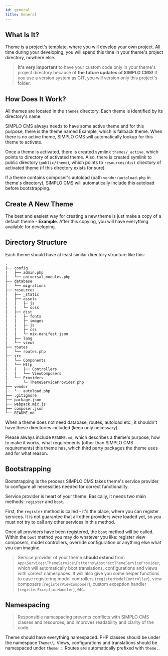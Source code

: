 ```yaml
---
id: general
title: General
---
```


## What Is It?

Theme is a project's template, where you will develop your own project. All time during your developing, you will spend this time in your
theme's project directory, nowhere else.

> **It's very important** to have your custom code only in your theme's project directory because of **the future updates of SIMPLO CMS!**
> If you use a version system as GIT, you will version only this project's folder.


## How Does It Work?

All themes are located in the `themes` directory. Each theme is identified by its directory's name.

SIMPLO CMS always needs to have some active theme and for this purpose, there is the theme named Example, which is fallback theme. When 
there is no active theme, SIMPLO CMS will automatically lookup for this theme to activate.

Once a theme is activated, there is created symlink `themes/_active`, which points to directory of activated theme. 
Also, there is created symlink to public directory (`public/theme`), which points to `resources/dist` directory of 
activated theme (if this directory exists for sure).

If a theme contains composer's autoload (path `vendor/autoload.php` in theme's directory), SIMPLO CMS will automatically 
include this autoload before bootstrapping.

## Create A New Theme

The best and easiest way for creating a new theme is just make a copy of a default theme - **Example**. After this copying, you will have everything available for
developing.

## Directory Structure

Each theme should have at least similar directory structure like this:

```text
.
├── config
|   ├── admin.php
|   └── universal_modules.php
├── database
|   └── migrations
├── resources
|   ├── _static
|   ├── assets
|   |   ├─ js
|   |   └─ scss
|   ├── dist
|   |   ├─ fonts
|   |   ├─ images
|   |   ├─ js
|   |   ├─ css
|   |   └─ mix-manifest.json
|   ├── lang
|   └── views
├── routes
|   └── routes.php
├── src
|   └── Components
|   └── Http
|   |   ├── Controllers
|   |   └── ViewComposers
|   └── Providers
|       └─ ThemeServiceProvider.php
├── vendor
|   └── autoload.php
├── .gitignore
├── package.json
├── webpack.mix.js
├── composer.json
└── README.md
```

When a theme does not need database, routes, autoload etc., it shouldn't have these directories included (keep only necessary).

Please always include `README.md`, which describes a theme's purpose, how to make it works, what requirements (other than SIMPLO CMS requirements) 
this theme has, which third party packages the theme uses and for what reason.

## Bootstrapping

Bootstrapping is the process SIMPLO CMS takes theme's service provider to configure all necessities needed for correct functionality.

Service provider is heart of your theme. Basically, it needs two main methods: `register` and `boot`. 

First, the `register` method is called - it's the place, where you can register services. It is not guarantee that all 
other providers were loaded yet, so you must not try to call any other services in this method. 

Once all providers have been registered, the `boot` method will be called. Within the `boot` method you may do whatever 
you like: register view composers, model controllers, override configuration or anything else what you can imagine.

> Service provider of your theme **should extend** from `App\Services\ThemeService\Patterns\AbstractThemeServiceProvider`, which will 
automatically boot translations, configurations and views with correct namespaces. It will also give you some helper 
functions to ease registering model controllers (`registerModelController`), view composers (`registerViewComposer`), 
custom exception handler (`registerExceptionHandler`), etc. 

## Namespacing

> Responsible namespacing prevents conflicts with SIMPLO CMS classes and resources, and improves readability and clarity of the code.

Theme should have everything namespaced. PHP classes should be under the namespace `Theme\\`. Views, configurations and 
translations should be namespaced under `theme::`. Routes are automatically prefixed with `theme.`.
